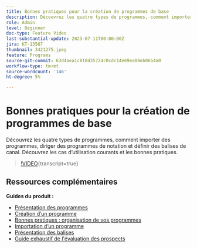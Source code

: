 ```yaml
---
title: Bonnes pratiques pour la création de programmes de base
description: Découvrez les quatre types de programmes, comment importer des programmes, diriger des programmes de notation et définir des balises de canal. Découvrez les cas d’utilisation courants et les bonnes pratiques.
role: Admin
level: Beginner
doc-type: Feature Video
last-substantial-update: 2023-07-11T00:00:00Z
jira: KT-13567
thumbnail: 3421275.jpeg
feature: Programs
source-git-commit: 63d4aea1c818d35724c0cdc14e69ea00eb06b4a0
workflow-type: tm+mt
source-wordcount: '146'
ht-degree: 5%

---
```



# Bonnes pratiques pour la création de programmes de base

Découvrez les quatre types de programmes, comment importer des programmes, diriger des programmes de notation et définir des balises de canal. Découvrez les cas d’utilisation courants et les bonnes pratiques.

>[!VIDEO](https://video.tv.adobe.com/v/3421275/?learn=on){transcript=true}

## Ressources complémentaires

**Guides du produit :**

* [Présentation des programmes](https://experienceleague.adobe.com/docs/marketo/using/product-docs/core-marketo-concepts/programs/creating-programs/understanding-programs.html)
* [Création d’un programme](https://experienceleague.adobe.com/docs/marketo/using/product-docs/core-marketo-concepts/programs/creating-programs/create-a-program.html)
* [Bonnes pratiques : organisation de vos programmes](https://experienceleague.adobe.com/docs/marketo/using/product-docs/core-marketo-concepts/programs/working-with-programs/best-practice-how-to-organize-your-programs.html)
* [Importation d’un programme](https://experienceleague.adobe.com/docs/marketo/using/product-docs/core-marketo-concepts/programs/working-with-programs/import-a-program.html)
* [Présentation des balises](https://experienceleague.adobe.com/docs/marketo/using/product-docs/core-marketo-concepts/programs/working-with-programs/understanding-tags.html)
* [Guide exhaustif de l&#39;évaluation des prospects](https://business.adobe.com/resources/guides/lead-scoring.html)
